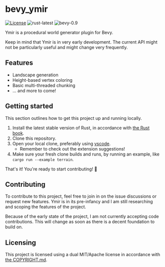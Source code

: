 <!-- SPDX-License-Identifier: MIT OR Apache-2.0 -->

# bevy_ymir
[![License](https://img.shields.io/badge/license-MIT%2FApache--2.0-informational)](COPYRIGHT.md)
![rust-latest](https://img.shields.io/badge/rust-stable-orange)
![bevy-0.9](https://img.shields.io/badge/bevy-0.9-lightgray)

Ymir is a procedural world generator plugin for Bevy.

Keep in mind that Ymir is in very early development. The current API might not be particularly useful and might change very frequently.

## Features
* Landscape generation
* Height-based vertex coloring
* Basic multi-threaded chunking
* ... and more to come!

## Getting started

This section outlines how to get this project up and running locally.

1. Install the latest stable version of Rust, in accordance with [the Rust book](https://doc.rust-lang.org/book/ch01-01-installation.html).
2. Clone this repository.
3. Open your local clone, preferably using [vscode](https://code.visualstudio.com). 
    - Remember to check out the extension suggestions!
4. Make sure your fresh clone builds and runs, by running an example, like `cargo run --example terrain`.

That's it! You're ready to start contributing! 💪

## Contributing
To contribute to this project, feel free to join in on the issue discussions or request new features. Ymir is in its pre-infancy and I am still researching and scoping the features of the project.

Because of the early state of the project, I am not currently accepting code contributions. This will change as soon as there is a decent foundation to build on.

## Licensing
This project is licensed using a dual MIT/Apache license in accordance with [the COPYRIGHT.md](COPYRIGHT.md).